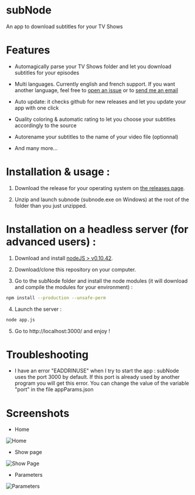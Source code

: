 subNode
=======

An app to download subtitles for your TV Shows


# Features
* Automagically parse your TV Shows folder and let you download subtitles for your episodes

* Multi languages. Currently english and french support. If you want another language, feel free to [open an issue](https://github.com/ocombe/subNode/issues) or to [send me an email](mailto:olivier.combe+githubsubnode@gmail.com?subject=subNode)

* Auto update: it checks github for new releases and let you update your app with one click

* Quality coloring & automatic rating to let you choose your subtitles accordingly to the source

* Autorename your subtitles to the name of your video file (optionnal)

* And many more...


# Installation & usage :
1. Download the release for your operating system on [the releases page](https://github.com/ocombe/subNode/releases).

2. Unzip and launch subnode (subnode.exe on Windows) at the root of the folder than you just unzipped.

# Installation on a headless server (for advanced users) :
1. Download and install [nodeJS > v0.10.42](http://nodejs.org/download/).

2. Download/clone this repository on your computer.

3. Go to the subNode folder and install the node modules (it will download and compile the modules for your environment) :

  ```sh
  npm install --production --unsafe-perm
  ```

4. Launch the server :

  ```sh
  node app.js
  ```

5. Go to http://localhost:3000/ and enjoy !

# Troubleshooting

* I have an error "EADDRINUSE" when I try to start the app :
  subNode uses the port 3000 by default. If this port is already used by another program you will get this error. You can change the value of the variable "port" in the file appParams.json

# Screenshots
* Home

![Home](https://cloud.githubusercontent.com/assets/265378/11016792/8732ef2c-858b-11e5-8e81-4e4c1138a3a8.jpg)


* Show page

![Show Page](https://cloud.githubusercontent.com/assets/265378/11016794/873425fe-858b-11e5-8301-2f9aa7d116e5.jpg)


* Parameters

![Parameters](https://cloud.githubusercontent.com/assets/265378/11016793/87338680-858b-11e5-938e-3c328932292d.jpg)



